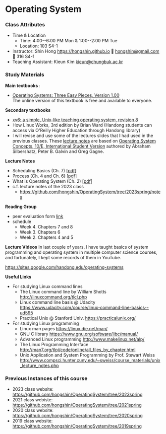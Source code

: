 # Operating System

### Class Attributes ###
* Time & Location
	- Time: 4:00--6:00 PM Mon & 1:00--2:00 PM Tue
	- Location: 103 S4-1
* Instructor: Shin Hong https://hongshin.github.io :e-mail: hongshin@gmail.com :door: 316 S4-1
* Teaching Assistant: Kieun Kim kieun@chungbuk.ac.kr

### Study Materials ###

**Main textbooks** :
* [Operating Systems: Three Easy Pieces, Version 1.00](http://pages.cs.wisc.edu/~remzi/OSTEP/)  
  The online version of this textbook is free and available to everyone.

**Secondary textbooks**
* [xv6: a simple, Unix-like teaching operating system, revision 8](https://pdos.csail.mit.edu/6.828/2014/xv6/book-rev8.pdf)
* How Linux Works, 3rd edition by Brian Ward (Handong students can access via O'Reilly Higher Education through Handong library)
* I will revise and use some of the lectures slides that I had used in the previous classes. These [lecture notes](https://github.com/hongshin/OperatingSystem/tree/2020spring) are based on [Operating System Concepts, 10/E, International Student Version](http://www.kyobobook.co.kr/product/detailViewEng.laf?ejkGb=ENG&mallGb=ENG&barcode=9781119586166) authored by Abraham Silbershatz, Peter B. Galvin and Greg Gagne. 

**Lecture Notes**
 - Scheduling Basics (Ch. 7) [\[pdf\]](note/ch7-scheduling.pdf)
 - Process (Ch. 4 and Ch. 6) [\[pdf\]](note/ch4+6-process.pdf)
 - What is Operating System (Ch. 2) [\[pdf\]](note/ch2-intro+os.pdf)
 - c.f. lecture notes of the 2023 class
    * https://github.com/hongshin/OperatingSystem/tree/2023spring/notes

**Reading Group**
 * peer evaluation form [link](https://github.com/hongshin/OperatingSystem/blob/master/assignments/peer%2Bevaluation.xlsx)
 * schedule
 	- Week 4. Chapters 7 and 8
	- Week 3. Chapters 6
	- Week 2. Chapters 4 and 5

**Lecture Videos**
In last couple of years, I have taught basics of system programming and operating system in multiple computer science courses, and fortunately, I kept some records of them in YouTube. 

https://sites.google.com/handong.edu/operating-systems


**Useful Links**
- For studying Linux command lines
  - The Linux command line by William Shotts http://linuxcommand.org/tlcl.php
  - Linux command line basis @ Udacity https://www.udacity.com/course/linux-command-line-basics--ud595
  - Practical Unix @ Stanford Univ. https://practicalunix.org/
- For studying Linux programming
  - Linux man pages https://linux.die.net/man/
  - GNU C library https://www.gnu.org/software/libc/manual/
  - Advanced Linux programming http://www.makelinux.net/alp/
  - The Linux Programming Interface http://man7.org/tlpi/code/online/all_files_by_chapter.html
  - Unix Application and System Programming by Prof. Stewart Weiss  http://www.compsci.hunter.cuny.edu/~sweiss/course_materials/unix_lecture_notes.php

### Previous Instances of this course ###
* 2023 class website: https://github.com/hongshin/OperatingSystem/tree/2023spring
* 2021 class webiste: https://github.com/hongshin/OperatingSystem/tree/2021spring
* 2020 class website: https://github.com/hongshin/OperatingSystem/tree/2020spring
* 2019 class website: https://github.com/hongshin/OperatingSystem/tree/2019spring
